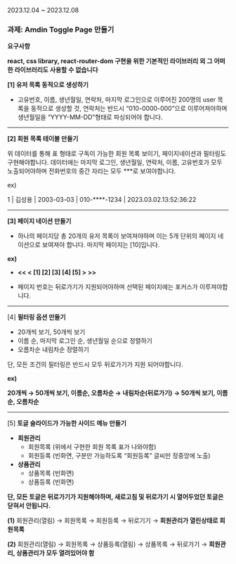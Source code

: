 2023.12.04 ~ 2023.12.08


### 과제: Amdin Toggle Page 만들기

**요구사항**

**react, css library, react-router-dom 구현을 위한 기본적인 라이브러리 외 그 어떠한 라이브러리도 사용할 수 없습니다**

**[1]  유저 목록 동적으로 생성하기**

- 고유번호, 이름, 생년월일, 연락처, 마지막 로그인으로 이루어진 200명의 user 목록을 동적으로 생성할 것, 연락처는 반드시 “010-0000-000”으로 이루어져야하며 생년월일을 “YYYY-MM-DD”형태로 파싱되어야 합니다.

---

**[2] 회원 목록 테이블 만들기**

위 데이터를 통해 표 형태로 구독이 가능한 회원 목록 보이기, 페이지네이션과 필터링도 구현해야합니다. 데이터에는 마지막 로그인, 생년월일, 연락처, 이름, 고유번호가 모두 노출되어야하며 전화번호의 중간 자리는 모두 ***로 보여야합니다.

ex)

1 | 김성용 | 2003-03-03 | 010-****-1234 | 2023.03.02.13:52:36:22

---

**[3] 페이지 네이션 만들기**

- 하나의 페이지당 총 20개의 유저 목록이 보여져야하며 이는 5개 단위의 페이지 네이션으로 보여져야 합니다. 마지막 페이지는 [10]입니다.

**ex)**
- **<< < [1] [2] [3] [4] [5] > >>**

- 페이지 번호는 뒤로가기가 지원되어야하며 선택된 페이지에는 포커스가 이루져야합니다.

---

[4] **필터링 옵션 만들기**

- 20개씩 보기, 50개씩 보기
- 이름 순, 마지막 로그인 순, 생년월일 순으로 정렬하기
- 오름차순 내림차순 정렬하기

단, 모든 조건의 필터링은 반드시 모두 뒤로가기가 지원 되어야합니다.

**ex)**

**20개씩 → 50개씩 보기, 이름순, 오름차순 → 내림차순(뒤로가기) →  50개씩 보기, 이름순, 오름차순**

---

[5] **토글 슬라이드가 가능한 사이드 메뉴 만들기**

- **회원관리**
    - 회원목록 (위에서 구현한 회원 목록 표가 나와야함)
    - 회원등록 (빈화면, 구분만 가능하도록 “회원등록” 글씨만 정중앙에 노출)
- **상품관리**
    - 상품목록 (빈화면)
    - 상품등록 (빈화면)

**단, 모든 토글은 뒤로가기가 지원해야하며, 새로고침 및 뒤로가기 시 열어두었던 
토글은 닫혀서 안됩니다.**

**(1)** 회원관리(열림) → 회원목록 → 회원등록 → 뒤로기기 → **회원관리가 열린상태로 회원목록**

**(2)** 회원관리(열림) → 회원목록 → 상품등록(열림) → 상품목록 → 뒤로가기 → 
     **회원관리, 상품관리가 모두 열려있어야 함**
